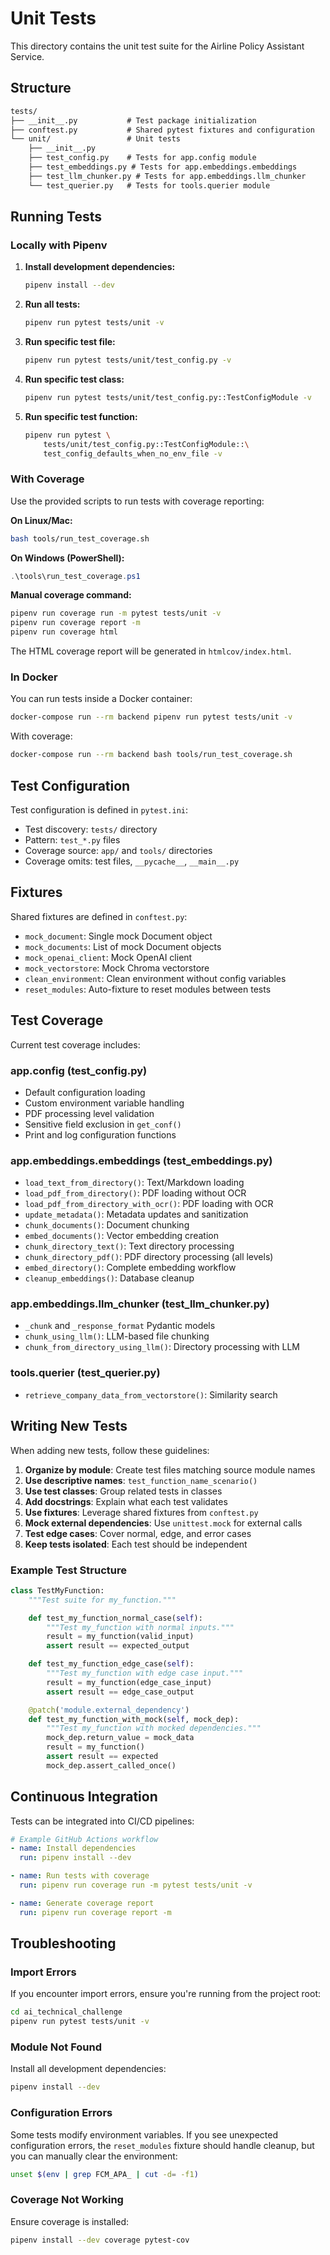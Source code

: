 # Unit Tests

This directory contains the unit test suite for the Airline Policy Assistant
Service.

## Structure

```txt
tests/
├── __init__.py           # Test package initialization
├── conftest.py           # Shared pytest fixtures and configuration
└── unit/                 # Unit tests
    ├── __init__.py
    ├── test_config.py    # Tests for app.config module
    ├── test_embeddings.py # Tests for app.embeddings.embeddings
    ├── test_llm_chunker.py # Tests for app.embeddings.llm_chunker
    └── test_querier.py   # Tests for tools.querier module
```

## Running Tests

### Locally with Pipenv

1. **Install development dependencies:**

   ```bash
   pipenv install --dev
   ```

2. **Run all tests:**

   ```bash
   pipenv run pytest tests/unit -v
   ```

3. **Run specific test file:**

   ```bash
   pipenv run pytest tests/unit/test_config.py -v
   ```

4. **Run specific test class:**

   ```bash
   pipenv run pytest tests/unit/test_config.py::TestConfigModule -v
   ```

5. **Run specific test function:**

   ```bash
   pipenv run pytest \
       tests/unit/test_config.py::TestConfigModule::\
       test_config_defaults_when_no_env_file -v
   ```

### With Coverage

Use the provided scripts to run tests with coverage reporting:

**On Linux/Mac:**

```bash
bash tools/run_test_coverage.sh
```

**On Windows (PowerShell):**

```powershell
.\tools\run_test_coverage.ps1
```

**Manual coverage command:**

```bash
pipenv run coverage run -m pytest tests/unit -v
pipenv run coverage report -m
pipenv run coverage html
```

The HTML coverage report will be generated in `htmlcov/index.html`.

### In Docker

You can run tests inside a Docker container:

```bash
docker-compose run --rm backend pipenv run pytest tests/unit -v
```

With coverage:

```bash
docker-compose run --rm backend bash tools/run_test_coverage.sh
```

## Test Configuration

Test configuration is defined in `pytest.ini`:

* Test discovery: `tests/` directory
* Pattern: `test_*.py` files
* Coverage source: `app/` and `tools/` directories
* Coverage omits: test files, `__pycache__`, `__main__.py`

## Fixtures

Shared fixtures are defined in `conftest.py`:

* `mock_document`: Single mock Document object
* `mock_documents`: List of mock Document objects
* `mock_openai_client`: Mock OpenAI client
* `mock_vectorstore`: Mock Chroma vectorstore
* `clean_environment`: Clean environment without config variables
* `reset_modules`: Auto-fixture to reset modules between tests

## Test Coverage

Current test coverage includes:

### app.config (test_config.py)

* Default configuration loading
* Custom environment variable handling
* PDF processing level validation
* Sensitive field exclusion in `get_conf()`
* Print and log configuration functions

### app.embeddings.embeddings (test_embeddings.py)

* `load_text_from_directory()`: Text/Markdown loading
* `load_pdf_from_directory()`: PDF loading without OCR
* `load_pdf_from_directory_with_ocr()`: PDF loading with OCR
* `update_metadata()`: Metadata updates and sanitization
* `chunk_documents()`: Document chunking
* `embed_documents()`: Vector embedding creation
* `chunk_directory_text()`: Text directory processing
* `chunk_directory_pdf()`: PDF directory processing (all levels)
* `embed_directory()`: Complete embedding workflow
* `cleanup_embeddings()`: Database cleanup

### app.embeddings.llm_chunker (test_llm_chunker.py)

* `_chunk` and `_response_format` Pydantic models
* `chunk_using_llm()`: LLM-based file chunking
* `chunk_from_directory_using_llm()`: Directory processing with LLM

### tools.querier (test_querier.py)

* `retrieve_company_data_from_vectorstore()`: Similarity search

## Writing New Tests

When adding new tests, follow these guidelines:

1. **Organize by module**: Create test files matching source module names
2. **Use descriptive names**: `test_function_name_scenario()`
3. **Use test classes**: Group related tests in classes
4. **Add docstrings**: Explain what each test validates
5. **Use fixtures**: Leverage shared fixtures from `conftest.py`
6. **Mock external dependencies**: Use `unittest.mock` for external calls
7. **Test edge cases**: Cover normal, edge, and error cases
8. **Keep tests isolated**: Each test should be independent

### Example Test Structure

```python
class TestMyFunction:
    """Test suite for my_function."""

    def test_my_function_normal_case(self):
        """Test my_function with normal inputs."""
        result = my_function(valid_input)
        assert result == expected_output

    def test_my_function_edge_case(self):
        """Test my_function with edge case input."""
        result = my_function(edge_case_input)
        assert result == edge_case_output

    @patch('module.external_dependency')
    def test_my_function_with_mock(self, mock_dep):
        """Test my_function with mocked dependencies."""
        mock_dep.return_value = mock_data
        result = my_function()
        assert result == expected
        mock_dep.assert_called_once()
```

## Continuous Integration

Tests can be integrated into CI/CD pipelines:

```yaml
# Example GitHub Actions workflow
- name: Install dependencies
  run: pipenv install --dev

- name: Run tests with coverage
  run: pipenv run coverage run -m pytest tests/unit -v

- name: Generate coverage report
  run: pipenv run coverage report -m
```

## Troubleshooting

### Import Errors

If you encounter import errors, ensure you're running from the project root:

```bash
cd ai_technical_challenge
pipenv run pytest tests/unit -v
```

### Module Not Found

Install all development dependencies:

```bash
pipenv install --dev
```

### Configuration Errors

Some tests modify environment variables. If you see unexpected configuration
errors, the `reset_modules` fixture should handle cleanup, but you can manually
clear the environment:

```bash
unset $(env | grep FCM_APA_ | cut -d= -f1)
```

### Coverage Not Working

Ensure coverage is installed:

```bash
pipenv install --dev coverage pytest-cov
```
